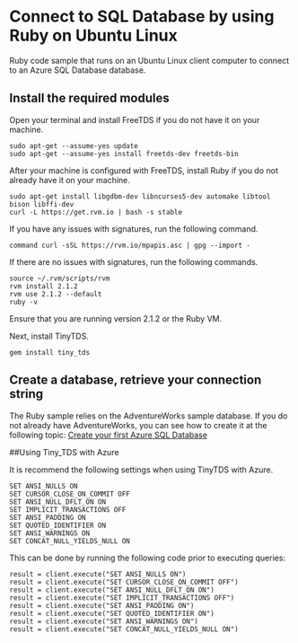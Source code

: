# Connect to SQL Database by using Ruby on Ubuntu Linux

Ruby code sample that runs on an Ubuntu Linux client computer to connect to an Azure SQL Database database.

## Install the required modules

Open your terminal and install FreeTDS if you do not have it on your machine.
	
    sudo apt-get --assume-yes update 
    sudo apt-get --assume-yes install freetds-dev freetds-bin

After your machine is configured with FreeTDS, install Ruby if you do not already have it on your machine.
    
    sudo apt-get install libgdbm-dev libncurses5-dev automake libtool bison libffi-dev 
    curl -L https://get.rvm.io | bash -s stable

If you have any issues with signatures, run the following command.

    command curl -sSL https://rvm.io/mpapis.asc | gpg --import - 

If there are no issues with signatures, run the following commands.  

    source ~/.rvm/scripts/rvm 
    rvm install 2.1.2 
    rvm use 2.1.2 --default 
    ruby -v 

Ensure that you are running version 2.1.2 or the Ruby VM.

Next, install TinyTDS.

    gem install tiny_tds

## Create a database, retrieve your connection string

The Ruby sample relies on the AdventureWorks sample database. If you do not already have AdventureWorks, you can see how to create it at the following topic: [Create your first Azure SQL Database](http://azure.microsoft.com/documentation/articles/sql-database-get-started/)

##Using Tiny_TDS with Azure

It is recommend the following settings when using TinyTDS with Azure.

	SET ANSI_NULLS ON
	SET CURSOR_CLOSE_ON_COMMIT OFF
	SET ANSI_NULL_DFLT_ON ON
	SET IMPLICIT_TRANSACTIONS OFF
	SET ANSI_PADDING ON
	SET QUOTED_IDENTIFIER ON
	SET ANSI_WARNINGS ON
	SET CONCAT_NULL_YIELDS_NULL ON
	
This can be done by running the following code prior to executing queries:

	result = client.execute("SET ANSI_NULLS ON")
	result = client.execute("SET CURSOR_CLOSE_ON_COMMIT OFF")
	result = client.execute("SET ANSI_NULL_DFLT_ON ON")
	result = client.execute("SET IMPLICIT_TRANSACTIONS OFF")
	result = client.execute("SET ANSI_PADDING ON")
	result = client.execute("SET QUOTED_IDENTIFIER ON")
	result = client.execute("SET ANSI_WARNINGS ON")
	result = client.execute("SET CONCAT_NULL_YIELDS_NULL ON")

